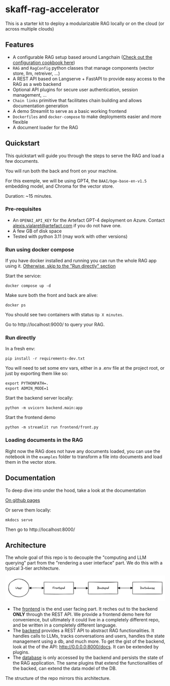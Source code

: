 # skaff-rag-accelerator


This is a starter kit to deploy a modularizable RAG locally or on the cloud (or across multiple clouds)

## Features

- A configurable RAG setup based around Langchain ([Check out the configuration cookbook here](https://artefactory.github.io/skaff-rag-accelerator/cookbook/))
- `RAG` and `RagConfig` python classes that manage components (vector store, llm, retreiver, ...)
- A REST API based on Langserve + FastAPI to provide easy access to the RAG as a web backend
- Optional API plugins for secure user authentication, session management, ...
- `Chain links` primitive that facilitates chain building and allows documentation generation
- A demo Streamlit to serve as a basic working frontend
- `Dockerfiles` and `docker-compose` to make deployments easier and more flexible
- A document loader for the RAG


## Quickstart

This quickstart will guide you through the steps to serve the RAG and load a few documents. 

You will run both the back and front on your machine.

For this exemple, we will be using GPT4, the `BAAI/bge-base-en-v1.5` embedding model, and Chroma for the vector store.


Duration: ~15 minutes.

### Pre-requisites

- An `OPENAI_API_KEY` for the Artefact GPT-4 deployment on Azure. Contact alexis.vialaret@artefact.com if you do not have one.
- A few GB of disk space
- Tested with python 3.11 (may work with other versions)

### Run using docker compose

If you have docker installed and running you can run the whole RAG app using it. [Otherwise, skip to the "Run directly" section](#run-directly)

Start the service:
```shell
docker compose up -d
```

Make sure both the front and back are alive:
```shell
docker ps
```
You should see two containers with status `Up X minutes`.

Go to http://localhost:9000/ to query your RAG.

### Run directly

In a fresh env:
```shell
pip install -r requirements-dev.txt
```

You will need to set some env vars, either in a .env file at the project root, or just by exporting them like so:
```shell
export PYTHONPATH=.
export ADMIN_MODE=1
```

Start the backend server locally:
```shell
python -m uvicorn backend.main:app
```

Start the frontend demo
```shell
python -m streamlit run frontend/front.py
```

### Loading documents in the RAG

Right now the RAG does not have any documents loaded, you can use the notebook in the `examples` folder to transform a file into documents and load them in the vector store.

## Documentation

To deep dive into under the hood, take a look at the documentation

[On github pages](https://artefactory.github.io/skaff-rag-accelerator/)

Or serve them locally:
```shell
mkdocs serve
```
Then go to http://localhost:8000/


## Architecture

The whole goal of this repo is to decouple the "computing and LLM querying" part from the "rendering a user interface" part. We do this with a typical 3-tier architecture.

![](docs/3t_architecture.png)

- The [frontend](frontend.md) is the end user facing part. It reches out to the backend **ONLY** through the REST API. We provide a frontend demo here for convenience, but ultimately it could live in a completely different repo, and be written in a completely different language.
- The [backend](backend/backend.md) provides a REST API to abstract RAG functionalities. It handles calls to LLMs, tracks conversations and users, handles the state management using a db, and much more. To get the gist of the backend, look at the of the API: http://0.0.0.0:8000/docs. It can be extended by plugins.
- The [database](database.md) is only accessed by the backend and persists the state of the RAG application. The same plugins that extend the functionalities of the backed, can extend the data model of the DB.

The structure of the repo mirrors this architecture.
